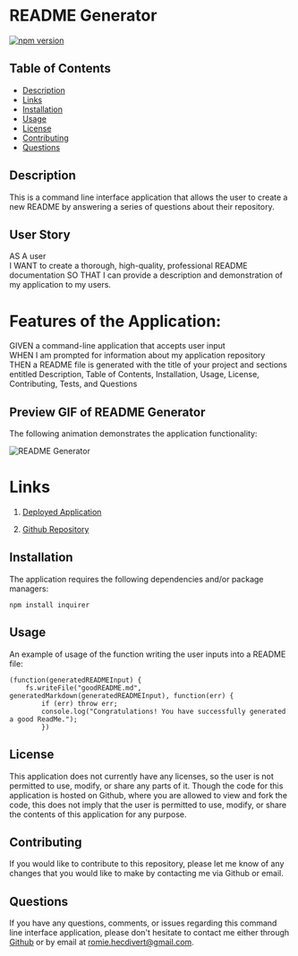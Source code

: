 # README Generator

[![npm version](https://badge.fury.io/js/%40angular%2Fcore.svg)](https://badge.fury.io/js/%40angular%2Fcore)

## Table of Contents
*  [Description](#Description)
*  [Links](#Links)
*  [Installation](#Installation)
*  [Usage](#Usage)
*  [License](#License)
*  [Contributing](#Contributing)
*  [Questions](#Questions)

## Description
This is a command line interface application that allows the user to create a new README by answering a series of questions about their repository.

## User Story

AS A user   
I WANT to create a thorough, high-quality, professional README documentation
SO THAT I can provide a description and demonstration of my application to my users.

# Features of the Application:

GIVEN a command-line application that accepts user input  
WHEN I am prompted for information about my application repository  
THEN a README file is generated with the title of your project and sections entitled Description, Table of Contents, Installation, Usage, License, Contributing, Tests, and Questions  

## Preview GIF of README Generator

The following animation demonstrates the application functionality:

![README Generator](https://github.com/rh9891/READMEGenerator/blob/master/assets/images/README-Generator.gif)

# Links

1. [Deployed Application](https://rh9891.github.io/READMEGenerator)

2. [Github Repository](https://github.com/rh9891/READMEGenerator)

## Installation

The application requires the following dependencies and/or package managers:
~~~
npm install inquirer
~~~

## Usage

An example of usage of the function writing the user inputs into a README file:
~~~
(function(generatedREADMEInput) {
    fs.writeFile("goodREADME.md", generatedMarkdown(generatedREADMEInput), function(err) {
        if (err) throw err;
        console.log("Congratulations! You have successfully generated a good ReadMe.");
        })
~~~

## License

This application does not currently have any licenses, so the user is not permitted to use, modify, or share any parts of it. Though the code for this application is hosted on Github, where you are allowed to view and fork the code, this does not imply that the user is permitted to use, modify, or share the contents of this application for any purpose.

## Contributing

If you would like to contribute to this repository, please let me know of any changes that you would like to make by contacting me via Github or email.

## Questions

If you have any questions, comments, or issues regarding this command line interface application, please don't hesitate to contact me either through [Github](https://github.com/rh9891) or by email at <romie.hecdivert@gmail.com>.
